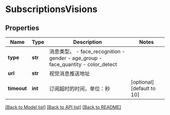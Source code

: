 # SubscriptionsVisions

## Properties
Name | Type | Description | Notes
------------ | ------------- | ------------- | -------------
**type** | **str** | 消息类型。 - face_recognition - gender - age_group - face_quantity - color_detect | 
**url** | **str** | 视觉消息推送地址 | 
**timeout** | **int** | 订阅超时的时间，单位：秒 | [optional] [default to 10]

[[Back to Model list]](../README.md#documentation-for-models) [[Back to API list]](../README.md#documentation-for-api-endpoints) [[Back to README]](../README.md)


